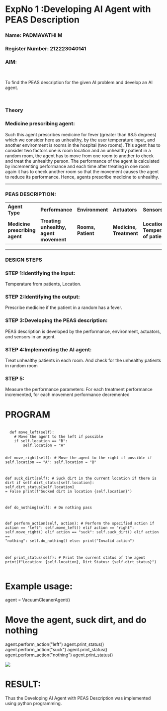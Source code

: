 <h1>ExpNo 1 :Developing AI Agent with PEAS Description</h1>
<h3>Name: PADMAVATHI M</h3>
<h3>Register Number: 212223040141</h3>


<h3>AIM:</h3>
<br>
<p>To find the PEAS description for the given AI problem and develop an AI agent.</p>
<br>
<h3>Theory</h3>
<h3>Medicine prescribing agent:</h3>
<p>Such this agent prescribes medicine for fever (greater than 98.5 degrees) which we consider here as unhealthy, by the user temperature input, and another environment is rooms in the hospital (two rooms). This agent has to consider two factors one is room location and an unhealthy patient in a random room, the agent has to move from one room to another to check and treat the unhealthy person. The performance of the agent is calculated by incrementing performance and each time after treating in one room again it has to check another room so that the movement causes the agent to reduce its performance. Hence, agents prescribe medicine to unhealthy.</p>
<hr>
<h3>PEAS DESCRIPTION:</h3>
<table>
  <tr>
    <td><strong>Agent Type</strong></td>
    <td><strong>Performance</strong></td>
     <td><strong>Environment</strong></td>
    <td><strong>Actuators</strong></td>
    <td><strong>Sensors</strong></td>
  </tr>
    <tr>
    <td><strong>Medicine prescribing agent</strong></td>
    <td><strong>Treating unhealthy, agent movement</strong></td>
     <td><strong>Rooms, Patient</strong></td>
    <td><strong>Medicine, Treatment</strong></td>
    <td><strong>Location, Temperature of patient</strong></td>
  </tr>
</table>
<hr>
<H3>DESIGN STEPS</H3>
<h3>STEP 1:Identifying the input:</h3>
<p>Temperature from patients, Location.</p>
<h3>STEP 2:Identifying the output:</h3>
<p>Prescribe medicine if the patient in a random has a fever.</p>
<h3>STEP 3:Developing the PEAS description:</h3>
<p>PEAS description is developed by the performance, environment, actuators, and sensors in an agent.</p>
<h3>STEP 4:Implementing the AI agent:</h3>
<p>Treat unhealthy patients in each room. And check for the unhealthy patients in random room</p>
<h3>STEP 5:</h3>
<p>Measure the performance parameters: For each treatment performance incremented, for each movement performance decremented</p>
<h1>PROGRAM</h1>
<pre><code>
  def move_left(self):
    # Move the agent to the left if possible
    if self.location == "B":
        self.location = "A"

def move_right(self):
    # Move the agent to the right if possible
    if self.location == "A":
        self.location = "B"

def suck_dirt(self):
    # Suck dirt in the current location if there is dirt
    if self.dirt_status[self.location]:
        self.dirt_status[self.location] = False
        print(f"Sucked dirt in location {self.location}")

def do_nothing(self):
    # Do nothing
    pass

def perform_action(self, action):
    # Perform the specified action
    if action == "left":
        self.move_left()
    elif action == "right":
        self.move_right()
    elif action == "suck":
        self.suck_dirt()
    elif action == "nothing":
        self.do_nothing()
    else:
        print("Invalid action")

def print_status(self):
    # Print the current status of the agent
    print(f"Location: {self.location}, Dirt Status: {self.dirt_status}")
</code></pre>
<h1>Example usage:</h1>
<p>agent = VacuumCleanerAgent()
</p>
<h1>Move the agent, suck dirt, and do nothing
</h1>
<p>agent.perform_action("left") agent.print_status() agent.perform_action("suck") agent.print_status() agent.perform_action("nothing") agent.print_status()</p>
<img src="https://private-user-images.githubusercontent.com/118916413/306896439-0f635fa0-c670-42c7-a3dc-b1bc292ac788.png?jwt=eyJhbGciOiJIUzI1NiIsInR5cCI6IkpXVCJ9.eyJpc3MiOiJnaXRodWIuY29tIiwiYXVkIjoicmF3LmdpdGh1YnVzZXJjb250ZW50LmNvbSIsImtleSI6ImtleTUiLCJleHAiOjE3NDg3Nzc0MjcsIm5iZiI6MTc0ODc3NzEyNywicGF0aCI6Ii8xMTg5MTY0MTMvMzA2ODk2NDM5LTBmNjM1ZmEwLWM2NzAtNDJjNy1hM2RjLWIxYmMyOTJhYzc4OC5wbmc_WC1BbXotQWxnb3JpdGhtPUFXUzQtSE1BQy1TSEEyNTYmWC1BbXotQ3JlZGVudGlhbD1BS0lBVkNPRFlMU0E1M1BRSzRaQSUyRjIwMjUwNjAxJTJGdXMtZWFzdC0xJTJGczMlMkZhd3M0X3JlcXVlc3QmWC1BbXotRGF0ZT0yMDI1MDYwMVQxMTI1MjdaJlgtQW16LUV4cGlyZXM9MzAwJlgtQW16LVNpZ25hdHVyZT02Njg1OTM5M2VmN2QwODgwMjA2MTNmODgwYmM5MDgzZmFkNjgyODEwOTVmNDY5MDk0MTUzNGRjNTZmZmY4MGMxJlgtQW16LVNpZ25lZEhlYWRlcnM9aG9zdCJ9.GNnHVASwa8gtwDlqiYZec7a9dz9mgchAOMdTPJOp8Ok">
<h1>RESULT:</h1>
<p>Thus the Developing AI Agent with PEAS Description was implemented using python programming.</p>

